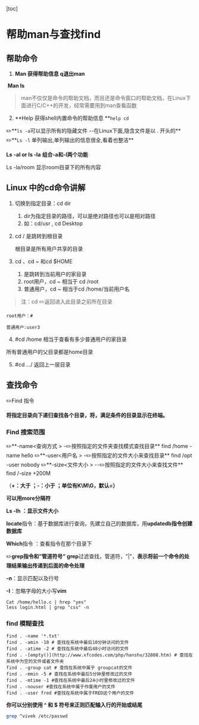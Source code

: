 [toc]

# 帮助man与查找find

## 帮助命令

1. **Man 获得帮助信息  q退出man**

​			**Man ls**

> man不仅仅是命令的帮助文档，而且还是命令窗口的帮助文档，在Linux下面进行C/C++的开发，经常需要用到man查看函数

2. **Help 获得shell内置命令的帮助信息 **`help cd`

✏️**`ls -a`可以显示所有的隐藏文件   --在Linux下面,隐含文件是以 . 开头的** 
✏️**`Ls -l` 单列输出,单列输出的信息很全,看着也整洁**

   **Ls** **-al or ls -la**  **组合-a和-l两个功能**

   Ls -la/room  显示room目录下的所有内容



## Linux 中的cd命令讲解

1. 切换到指定目录：cd dir
   1. dir为指定目录的路径，可以是绝对路径也可以是相对路径
   2. 如：cd/usr , cd Desktop



2. cd / 是跳转到根目录

   根目录是所有用户共享的目录

 

3. cd 、cd ~ 和cd $HOME
   1. 是跳转到当前用户的家目录
   2. root用户，cd ~ 相当于 cd /root
   3. 普通用户，cd ~ 相当于cd /home/当前用户名


> 注：cd ✏️返回进入此目录之前所在目录

```
root用户：#

普通用户:user3
```

4. #cd /home 相当于查看有多少普通用户的家目录

所有普通用户的父目录都是home目录



5. #cd …/ 返回上一层目录

 

## 查找命令

✏️Find 指令

**将指定目录向下递归查找各个目录，将，满足条件的目录显示在终端。**

### Find 搜索范围

✏️**-name<查询方式 > -✏️按照指定的文件夹查找模式查找目录**   find /home -name hello
✏️**-user<用户名 > -✏️按照指定的文件大小来查找目录**     find /opt -user nobody
✏️**-size<文件大小 > --✏️按照指定的文件大小来查找文件**  find /-size +200M 

（**+：大于 ；-：小于  ；单位有K\M\G，默认=）**

 **可以用more分隔符**

**Ls -lh** **：显示文件大小**

**locate**指令：基于数据库进行查询，先建立自己的数据库，用**updatedb指令创建数据库**

**Which**指令 ：查看指令在那个目录下



✏️**grep指令和”管道符号“**
**grep**过滤查找，管道符，"|"，**表示将前一个命令的处理结果输出传递到后面的命令处理**

**-n**：显示匹配以及行号

**-I**：忽略字母的大小写**vim**

```
Cat /home/hello.c | hrep "yes"
less login.html | grep "css" -n
```



### find 模糊查找

```shell
find . -name '*.txt'
find . -amin -10 # 查找在系统中最后10分钟访问的文件
find . -atime -2 # 查找在系统中最后48小时访问的文件
find . -[empty()](http://www.xfcodes.com/php/hanshu/32808.htm) # 查找在系统中为空的文件或者文件夹
find . -group cat # 查找在系统中属于 groupcat的文件
find . -mmin -5 # 查找在系统中最后5分钟里修改过的文件
find . -mtime -1 #查找在系统中最后24小时里修改过的文件
find . -nouser #查找在系统中属于作废用户的文件
find . -user fred #查找在系统中属于FRED这个用户的文件
```

**你可以分别使用 ^ 和 $ 符号来正则匹配输入行的开始或结尾**

```bash
grep ^vivek /etc/passwd
```
